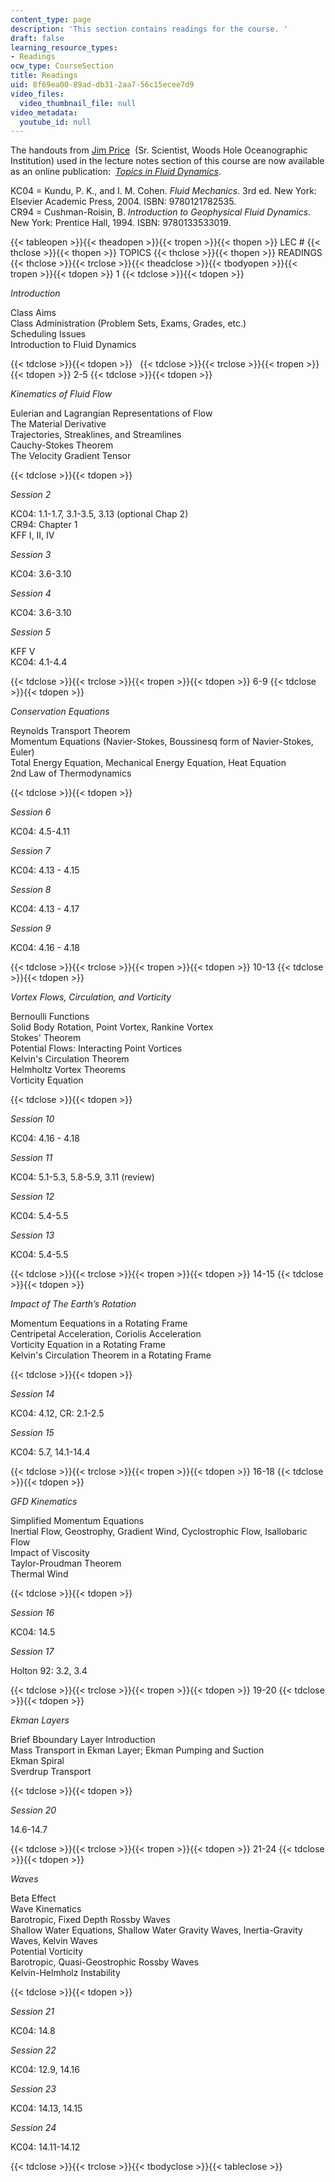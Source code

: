 ```yaml
---
content_type: page
description: 'This section contains readings for the course. '
draft: false
learning_resource_types:
- Readings
ocw_type: CourseSection
title: Readings
uid: 8f69ea00-89ad-db31-2aa7-56c15ecee7d9
video_files:
  video_thumbnail_file: null
video_metadata:
  youtube_id: null
---
```

The handouts from [Jim Price](http://www.whoi.edu/sbl/liteSite.do?litesiteid=8232)  (Sr. Scientist, Woods Hole Oceanographic Institution) used in the lecture notes section of this course are now available as an online publication:  [*Topics in Fluid Dynamics*](/courses/res-12-001-topics-in-fluid-dynamics-fall-2023/).

KC04 = Kundu, P. K., and I. M. Cohen. *Fluid Mechanics*. 3rd ed. New York: Elsevier Academic Press, 2004. ISBN: 9780121782535.    
CR94 = Cushman-Roisin, B. *Introduction to Geophysical Fluid Dynamics*. New York: Prentice Hall, 1994. ISBN: 9780133533019.

{{< tableopen >}}{{< theadopen >}}{{< tropen >}}{{< thopen >}}
LEC #
{{< thclose >}}{{< thopen >}}
TOPICS
{{< thclose >}}{{< thopen >}}
READINGS
{{< thclose >}}{{< trclose >}}{{< theadclose >}}{{< tbodyopen >}}{{< tropen >}}{{< tdopen >}}
1
{{< tdclose >}}{{< tdopen >}}

*Introduction*

Class Aims    
Class Administration (Problem Sets, Exams, Grades, etc.)    
Scheduling Issues    
Introduction to Fluid Dynamics

{{< tdclose >}}{{< tdopen >}}
 
{{< tdclose >}}{{< trclose >}}{{< tropen >}}{{< tdopen >}}
2-5
{{< tdclose >}}{{< tdopen >}}

*Kinematics of Fluid Flow*

Eulerian and Lagrangian Representations of Flow    
The Material Derivative    
Trajectories, Streaklines, and Streamlines    
Cauchy-Stokes Theorem    
The Velocity Gradient Tensor

{{< tdclose >}}{{< tdopen >}}

*Session 2*

KC04: 1.1-1.7, 3.1-3.5, 3.13 (optional Chap 2)    
CR94: Chapter 1    
KFF I, II, IV

*Session 3*

KC04: 3.6-3.10

*Session 4*

KC04: 3.6-3.10

*Session 5*

KFF V    
KC04: 4.1-4.4

{{< tdclose >}}{{< trclose >}}{{< tropen >}}{{< tdopen >}}
6-9
{{< tdclose >}}{{< tdopen >}}

*Conservation Equations*

Reynolds Transport Theorem    
Momentum Equations (Navier-Stokes, Boussinesq form of Navier-Stokes, Euler)    
Total Energy Equation, Mechanical Energy Equation, Heat Equation    
2nd Law of Thermodynamics

{{< tdclose >}}{{< tdopen >}}

*Session 6*

KC04: 4.5-4.11

*Session 7*

KC04: 4.13 - 4.15

*Session 8*

KC04: 4.13 - 4.17

*Session 9*

KC04: 4.16 - 4.18

{{< tdclose >}}{{< trclose >}}{{< tropen >}}{{< tdopen >}}
10-13
{{< tdclose >}}{{< tdopen >}}

*Vortex Flows, Circulation, and Vorticity*

Bernoulli Functions    
Solid Body Rotation, Point Vortex, Rankine Vortex    
Stokes' Theorem    
Potential Flows: Interacting Point Vortices    
Kelvin's Circulation Theorem    
Helmholtz Vortex Theorems    
Vorticity Equation

{{< tdclose >}}{{< tdopen >}}

*Session 10*

KC04: 4.16 - 4.18

*Session 11*

KC04: 5.1-5.3, 5.8-5.9, 3.11 (review)

*Session 12*

KC04: 5.4-5.5

*Session 13*

KC04: 5.4-5.5

{{< tdclose >}}{{< trclose >}}{{< tropen >}}{{< tdopen >}}
14-15
{{< tdclose >}}{{< tdopen >}}

*Impact of The Earth’s Rotation*

Momentum Eequations in a Rotating Frame    
Centripetal Acceleration, Coriolis Acceleration    
Vorticity Equation in a Rotating Frame    
Kelvin's Circulation Theorem in a Rotating Frame

{{< tdclose >}}{{< tdopen >}}

*Session 14*

KC04: 4.12, CR: 2.1-2.5

*Session 15*

KC04: 5.7, 14.1-14.4

{{< tdclose >}}{{< trclose >}}{{< tropen >}}{{< tdopen >}}
16-18
{{< tdclose >}}{{< tdopen >}}

*GFD Kinematics*

Simplified Momentum Equations    
Inertial Flow, Geostrophy, Gradient Wind, Cyclostrophic Flow, Isallobaric Flow    
Impact of Viscosity    
Taylor-Proudman Theorem    
Thermal Wind

{{< tdclose >}}{{< tdopen >}}

*Session 16*

KC04: 14.5

*Session 17*

Holton 92: 3.2, 3.4

{{< tdclose >}}{{< trclose >}}{{< tropen >}}{{< tdopen >}}
19-20
{{< tdclose >}}{{< tdopen >}}

*Ekman Layers*

Brief Bboundary Layer Introduction    
Mass Transport in Ekman Layer; Ekman Pumping and Suction    
Ekman Spiral    
Sverdrup Transport

{{< tdclose >}}{{< tdopen >}}

*Session 20*

14.6-14.7

{{< tdclose >}}{{< trclose >}}{{< tropen >}}{{< tdopen >}}
21-24
{{< tdclose >}}{{< tdopen >}}

*Waves*

Beta Effect    
Wave Kinematics    
Barotropic, Fixed Depth Rossby Waves    
Shallow Water Equations, Shallow Water Gravity Waves, Inertia-Gravity Waves, Kelvin Waves    
Potential Vorticity    
Barotropic, Quasi-Geostrophic Rossby Waves    
Kelvin-Helmholz Instability

{{< tdclose >}}{{< tdopen >}}

*Session 21*

KC04: 14.8

*Session 22*

KC04: 12.9, 14.16

*Session 23*

KC04: 14.13, 14.15

*Session 24*

KC04: 14.11-14.12

{{< tdclose >}}{{< trclose >}}{{< tbodyclose >}}{{< tableclose >}}